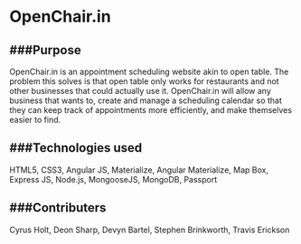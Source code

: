 # OpenChair.in
###Purpose
-------------------------------------------
OpenChair.in is an appointment scheduling website akin to open table. The problem this solves is that open table only works for restaurants and not other businesses that could actually use it. OpenChair.in will allow any business that wants to, create and manage a scheduling calendar so that they can keep track of appointments more efficiently, and make themselves easier to find.

###Technologies used
-------------------------------------------
HTML5,
CSS3,
Angular JS,
Materialize,
Angular Materialize,
Map Box,
Express JS,
Node.js,
MongooseJS,
MongoDB,
Passport

###Contributers
-------------------------------------------
Cyrus Holt,
Deon Sharp,
Devyn Bartel,
Stephen Brinkworth,
Travis Erickson

